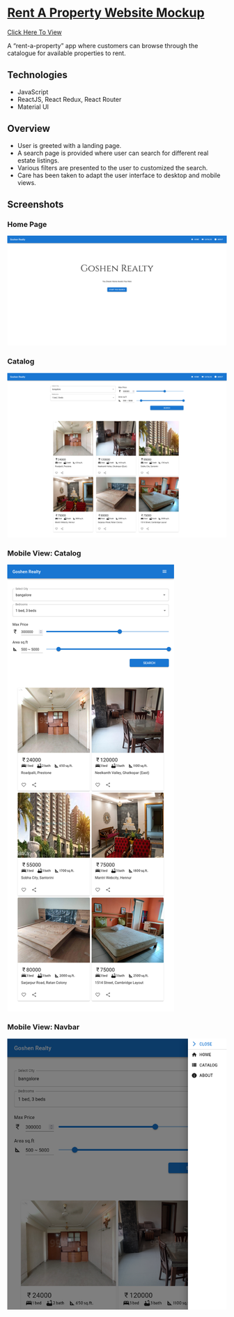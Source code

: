 # [Rent A Property Website Mockup](https://rent-a-property.pages.dev/)

[Click Here To View](https://rent-a-property.pages.dev/)

A “rent-a-property” app where customers can browse through the catalogue for available properties to rent.

## Technologies

- JavaScript 
- ReactJS, React Redux, React Router
- Material UI

## Overview

- User is greeted with a landing page.
- A search page is provided where user can search for different real estate listings.
- Various filters are presented to the user to customized the search. 
- Care has been taken to adapt the user interface to desktop and mobile views.

## Screenshots

### Home Page

![App Screenshot](<screenshots/home.png> "Landing Page for Rent a Property App")

### Catalog

![App Screenshot](<screenshots/catalog.png> "Property Listing on the with Various Filters")

### Mobile View: Catalog

![App Screenshot](<screenshots/catalog_mobile.png> "Property Listing Adapted To Mobile View")

### Mobile View: Navbar

![App Screenshot](<screenshots/navbar_mobile.png> "Navigation Adapted To Mobile View")
